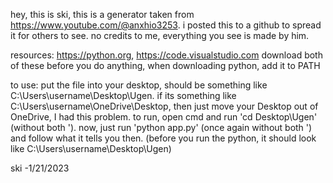 hey, this is ski, this is a generator taken from https://www.youtube.com/@anxhio3253. i posted this to a github to spread it for others to see. no credits to me, everything you see is made by him.


resources: https://python.org, https://code.visualstudio.com
download both of these before you do anything, when downloading python, add it to PATH


to use: put the file into your desktop, should be something like C:\Users\username\Desktop\Ugen. if its something like C:\Users\username\OneDrive\Desktop, then just move your Desktop out of OneDrive, I had this problem.
to run, open cmd and run 'cd Desktop\Ugen' (without both '). now, just run 'python app.py' (once again without both ') and follow what it tells you then. (before you run the python, it should look like C:\Users\username\Desktop\Ugen)

ski -1/21/2023
